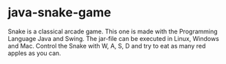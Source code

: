 # java-snake-game
Snake is a classical arcade game. This one is made with the Programming Language Java and Swing. The jar-file can be executed in Linux, Windows and Mac.
Control the Snake with W, A, S, D and try to eat as many red apples as you can.
